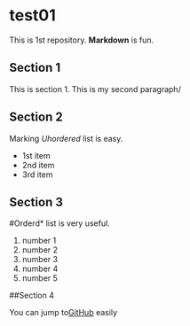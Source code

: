 # test01
 
This is 1st repository.
**Markdown** is fun.

## Section 1
This is section 1.
This is my second paragraph/

## Section 2
Marking *Uhordered* list is easy.

- 1st item
- 2nd item
- 3rd item

## Section 3
#Orderd* list is very useful.

1. number 1
1. number 2
1. number 3
1. number 4
1. number 5

##Section 4

You can jump to[GitHub](http://github.com)
easily